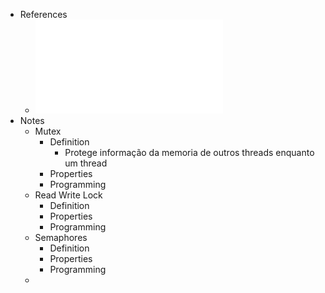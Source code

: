 - References
	- ![Mem-Partilhada I 2024-25-lock-rwl-noimpl (1).pdf](../assets/Mem-Partilhada_I_2024-25-lock-rwl-noimpl_(1)_1733670341075_0.pdf)
- Notes
	- Mutex
		- Definition
			- Protege informação da memoria de outros threads enquanto um thread
		- Properties
		- Programming
	- Read Write Lock
		- Definition
		- Properties
		- Programming
	- Semaphores
		- Definition
		- Properties
		- Programming
	-